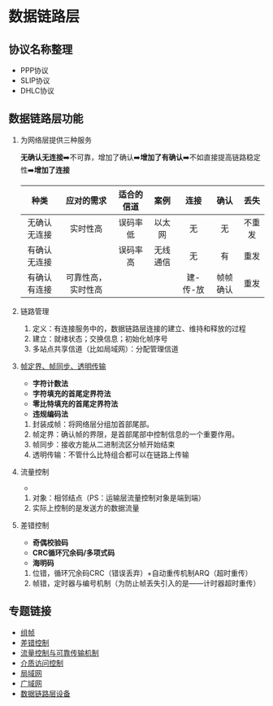# 数据链路层

## 协议名称整理

* PPP协议
* SLIP协议
* DHLC协议

## 数据链路层功能

1. 为网络层提供三种服务

   **无确认无连接**➡️不可靠，增加了确认➡️**增加了有确认**➡️不如直接提高链路稳定性➡️**增加了连接**

   |     种类     |     应对的需求     | 适合的信道 |   案例   |   连接   |   确认   |  丢失  |
   | :----------: | :----------------: | :--------: | :------: | :------: | :------: | :----: |
   | 无确认无连接 |      实时性高      |  误码率低  |  以太网  |    无    |    无    | 不重发 |
   | 有确认无连接 |                    |  误码率高  | 无线通信 |    无    |    有    |  重发  |
   | 有确认有连接 | 可靠性高，实时性高 |            |          | 建-传-放 | 帧帧确认 |  重发  |

2. 链路管理

   1. 定义：有连接服务中的，数据链路层连接的建立、维持和释放的过程
   2. 建立：就绪状态；交换信息；初始化帧序号
   3. 多站点共享信道（比如局域网）：分配管理信道

3. [帧定界、帧同步、透明传输](./组帧.md)

   * **字符计数法**
   * **字符填充的首尾定界符法**
   * **零比特填充的首尾定界符法**
   * **违规编码法**

   1. 封装成帧：将网络层分组加首部尾部。
   2. 帧定界：确认帧的界限，是首部尾部中控制信息的一个重要作用。
   3. 帧同步：接收方能从二进制流区分帧开始结束
   4. 透明传输：不管什么比特组合都可以在链路上传输

4. 流量控制

   * 

   1. 对象：相邻结点（PS：运输层流量控制对象是端到端）
   2. 实际上控制的是发送方的数据流量

5. 差错控制

   * **奇偶校验码**
   * **CRC循环冗余码/多项式码**
   * **海明码**

   1. 位错，循环冗余码CRC（错误丢弃）+自动重传机制ARQ（超时重传）
   2. 帧错，定时器与编号机制（为防止帧丢失引入的是——计时器超时重传）

## 专题链接

* [组帧](./组帧.md)
* [差错控制](./差错控制.md)
* [流量控制与可靠传输机制](./流量控制.md)
* [介质访问控制](./介质访问控制.md)
* [局域网](./局域网.md)
* [广域网](./广域网.md)
* [数据链路层设备](./数据链路层设备.md)